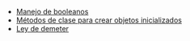 -   [Manejo de booleanos](manejo-de-booleanos.md)
-   [Métodos de clase para crear objetos inicializados](metodos-de-clase-para-crear-objetos-inicializados.md)
-   [Ley de demeter](ley-de-demeter.md)

